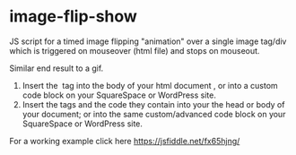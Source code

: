 # image-flip-show
JS script for a timed image flipping "animation" over a single image tag/div which is triggered on mouseover (html file) and stops on mouseout.

Similar end result to a gif.

1. Insert the <img> tag into the body of your html document , or into a custom code block on your SquareSpace or WordPress site.
2. Insert the <script></script> tags and the code they contain into your the head or body of your document; or into the same custom/advanced
code block on your SquareSpace or WordPress site.


For a working example click here
https://jsfiddle.net/fx65hjng/
